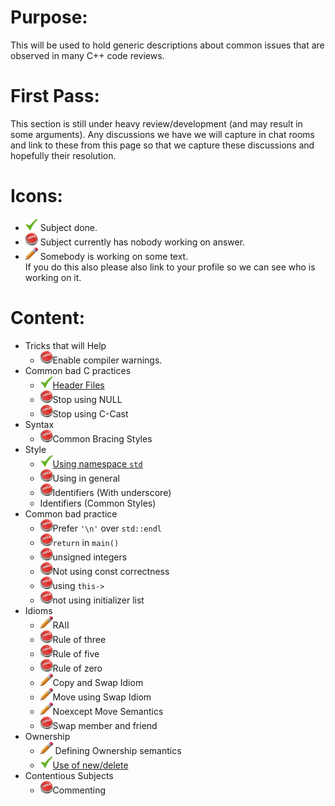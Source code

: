 # Purpose:
This will be used to hold generic descriptions about common issues that are observed in many C++ code reviews.

# First Pass:
This section is still under heavy review/development (and may result in some arguments). Any discussions we have we will capture in chat rooms and link to these from this page so that we capture these discussions and hopefully their resolution.

# Icons:
* <img src="/images/checkmark.png" width="20" height="20"> Subject done.
* <img src="/images/help.png" width="20" height="20"> Subject currently has nobody working on answer.
* <img src="/images/pencil.png" width="20" height="20"> Somebody is working on some text.  
 If you do this also please also link to your profile so we can see who is working on it.



# Content:
* Tricks that will Help
  * <img src="/images/help.png" width="20" height="20">Enable compiler warnings.
* Common bad C practices
  * <img src="/images/checkmark.png" width="20" height="20">[Header Files](HeaderFiles.md)
  * <img src="/images/help.png" width="20" height="20">Stop using NULL
  * <img src="/images/help.png" width="20" height="20">Stop using C-Cast
* Syntax
  * <img src="/images/help.png" width="20" height="20">Common Bracing Styles
* Style
  * <img src="/images/checkmark.png" width="20" height="20">[Using namespace `std`](UsingNamespaceStd.md)
  * <img src="/images/help.png" width="20" height="20">Using in general
  * <img src="/images/help.png" width="20" height="20">Identifiers (With underscore)
  * Identifiers (Common Styles) 
* Common bad practice
  * <img src="/images/help.png" width="20" height="20">Prefer `'\n'` over `std::endl`
  * <img src="/images/help.png" width="20" height="20">`return` in `main()`
  * <img src="/images/help.png" width="20" height="20">unsigned integers
  * <img src="/images/help.png" width="20" height="20">Not using const correctness
  * <img src="/images/help.png" width="20" height="20">using `this->`
  * <img src="/images/help.png" width="20" height="20">not using initializer list
* Idioms
  * [<img src="/images/pencil.png" width="20" height="20">](http://codereview.stackexchange.com/users/507/loki-astari)RAII
  * <img src="/images/help.png" width="20" height="20">Rule of three
  * <img src="/images/help.png" width="20" height="20">Rule of five
  * <img src="/images/help.png" width="20" height="20">Rule of zero
  * [<img src="/images/pencil.png" width="20" height="20">](http://codereview.stackexchange.com/users/507/loki-astari)Copy and Swap Idiom
  * [<img src="/images/pencil.png" width="20" height="20">](http://codereview.stackexchange.com/users/507/loki-astari)Move using Swap Idiom
  * [<img src="/images/pencil.png" width="20" height="20">](http://codereview.stackexchange.com/users/507/loki-astari)Noexcept Move Semantics
  * <img src="/images/help.png" width="20" height="20">Swap member and friend
* Ownership
  * [<img src="/images/pencil.png" width="20" height="20">](http://codereview.stackexchange.com/users/507/loki-astari) Defining Ownership semantics
  * <img src="/images/checkmark.png" width="20" height="20">[Use of new/delete](UsageOfNewDelete.md)
* Contentious Subjects
  * <img src="/images/help.png" width="20" height="20">Commenting


